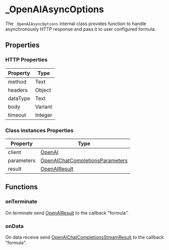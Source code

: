 # _OpenAIAsyncOptions

The `_OpenAIAsyncOptions` internal class provides function to handle asynchronously HTTP response and pass it to user configured formula.

## Properties

### HTTP Properties

| Property    | Type    |
|-------------|---------|
| method      | Text    |
| headers     | Object  |
| dataType    | Text    |
| body        | Variant |
| timeout     | Integer  |

### Class instances Properties

| Property    | Type    |
|-------------|---------|
| client      | [OpenAI](OpenAI.md) |
| parameters  | [OpenAIChatCompletionsParameters](OpenAIChatCompletionParameters.md) |
| result      | [OpenAIResult](OpenAIResult.md) |

## Functions

### onTerminate

On terminate send [OpenAIResult](OpenAIResult.md) to the callback "formula".

### onData

On data receive send [OpenAIChatCompletionsStreamResult](OpenAIChatCompletionsStreamResult.md) to the callback "formula".
